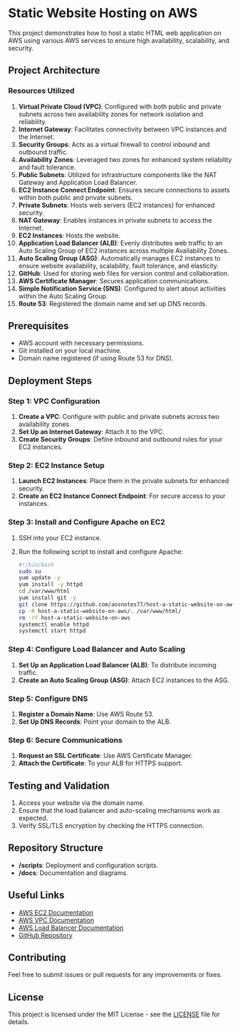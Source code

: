 


# Static Website Hosting on AWS

This project demonstrates how to host a static HTML web application on AWS using various AWS services to ensure high availability, scalability, and security.

## Project Architecture



### Resources Utilized
1. **Virtual Private Cloud (VPC)**: Configured with both public and private subnets across two availability zones for network isolation and reliability.
2. **Internet Gateway**: Facilitates connectivity between VPC instances and the Internet.
3. **Security Groups**: Acts as a virtual firewall to control inbound and outbound traffic.
4. **Availability Zones**: Leveraged two zones for enhanced system reliability and fault tolerance.
5. **Public Subnets**: Utilized for infrastructure components like the NAT Gateway and Application Load Balancer.
6. **EC2 Instance Connect Endpoint**: Ensures secure connections to assets within both public and private subnets.
7. **Private Subnets**: Hosts web servers (EC2 instances) for enhanced security.
8. **NAT Gateway**: Enables instances in private subnets to access the Internet.
9. **EC2 Instances**: Hosts the website.
10. **Application Load Balancer (ALB)**: Evenly distributes web traffic to an Auto Scaling Group of EC2 instances across multiple Availability Zones.
11. **Auto Scaling Group (ASG)**: Automatically manages EC2 instances to ensure website availability, scalability, fault tolerance, and elasticity.
12. **GitHub**: Used for storing web files for version control and collaboration.
13. **AWS Certificate Manager**: Secures application communications.
14. **Simple Notification Service (SNS)**: Configured to alert about activities within the Auto Scaling Group.
15. **Route 53**: Registered the domain name and set up DNS records.

## Prerequisites

- AWS account with necessary permissions.
- Git installed on your local machine.
- Domain name registered (if using Route 53 for DNS).

## Deployment Steps

### Step 1: VPC Configuration
1. **Create a VPC**: Configure with public and private subnets across two availability zones.
2. **Set Up an Internet Gateway**: Attach it to the VPC.
3. **Create Security Groups**: Define inbound and outbound rules for your EC2 instances.

### Step 2: EC2 Instance Setup
1. **Launch EC2 Instances**: Place them in the private subnets for enhanced security.
2. **Create an EC2 Instance Connect Endpoint**: For secure access to your instances.

### Step 3: Install and Configure Apache on EC2
1. SSH into your EC2 instance.
2. Run the following script to install and configure Apache:

    ```bash
    #!/bin/bash
    sudo su
    yum update -y
    yum install -y httpd
    cd /var/www/html
    yum install git -y
    git clone https://github.com/aosnotes77/host-a-static-website-on-aws.git
    cp -R host-a-static-website-on-aws/. /var/www/html/
    rm -rf host-a-static-website-on-aws
    systemctl enable httpd
    systemctl start httpd
    ```

### Step 4: Configure Load Balancer and Auto Scaling
1. **Set Up an Application Load Balancer (ALB)**: To distribute incoming traffic.
2. **Create an Auto Scaling Group (ASG)**: Attach EC2 instances to the ASG.

### Step 5: Configure DNS
1. **Register a Domain Name**: Use AWS Route 53.
2. **Set Up DNS Records**: Point your domain to the ALB.

### Step 6: Secure Communications
1. **Request an SSL Certificate**: Use AWS Certificate Manager.
2. **Attach the Certificate**: To your ALB for HTTPS support.

## Testing and Validation
1. Access your website via the domain name.
2. Ensure that the load balancer and auto-scaling mechanisms work as expected.
3. Verify SSL/TLS encryption by checking the HTTPS connection.

## Repository Structure

- **/scripts**: Deployment and configuration scripts.
- **/docs**: Documentation and diagrams.

## Useful Links

- [AWS EC2 Documentation](https://docs.aws.amazon.com/ec2/)
- [AWS VPC Documentation](https://docs.aws.amazon.com/vpc/)
- [AWS Load Balancer Documentation](https://docs.aws.amazon.com/elasticloadbalancing/)
- [GitHub Repository](https://github.com/aosnotes77/host-a-static-website-on-aws)

## Contributing

Feel free to submit issues or pull requests for any improvements or fixes.

## License

This project is licensed under the MIT License - see the [LICENSE](LICENSE) file for details.

